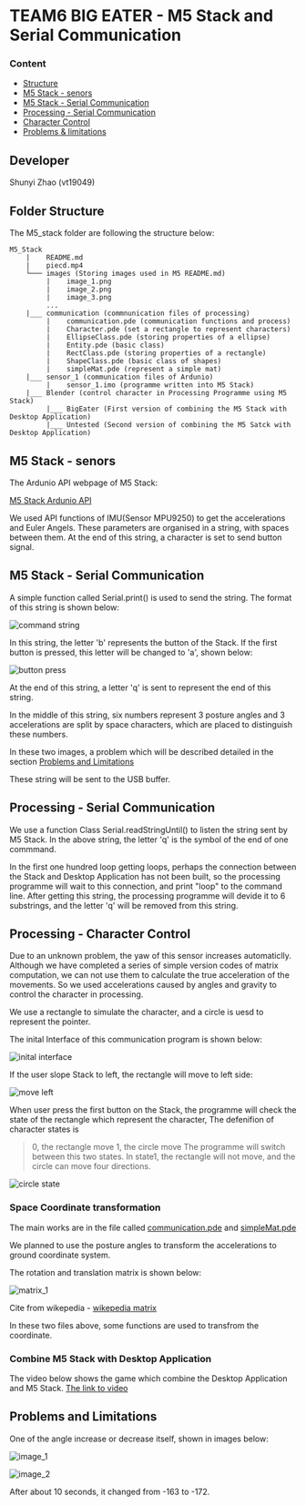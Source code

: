 # TEAM6 BIG EATER - M5 Stack and Serial Communication

### **Content**
 * [Structure](#structure)
 * [M5 Stack - senors](#senors)
 * [M5 Stack - Serial Communication](#M5communication)
 * [Processing - Serial Communication](#ProcessingCommunication)
 * [Character Control](#control)
 * [Problems & limitations](#limitations)

## Developer
Shunyi Zhao (vt19049)

## <span id="structure">Folder Structure

The M5_stack folder are following the structure below:
```
M5_Stack
    |    README.md
    |    piecd.mp4
    └─── images (Storing images used in M5 README.md)
         |    image_1.png
         |    image_2.png
         |    image_3.png
         ...
    |___ communication (commnunication files of processing)
         |    communication.pde (communication functions and process)
         |    Character.pde (set a rectangle to represent characters)
         |    EllipseClass.pde (storing properties of a ellipse)
         |    Entity.pde (basic class)
         |    RectClass.pde (storing properties of a rectangle)
         |    ShapeClass.pde (basic class of shapes)
         |    simpleMat.pde (represent a simple mat)
    |___ sensor_1 (communication files of Ardunio)
         |    sensor_1.imo (programme written into M5 Stack)
    |___ Blender (control character in Processing Programme using M5 Stack)
         |___ BigEater (First version of combining the M5 Stack with Desktop Application)
         |___ Untested (Second version of combining the M5 Satck with Desktop Application)

```

## <span id="senort">M5 Stack - senors

The Ardunio API webpage of M5 Stack:

[M5 Stack Ardunio API](https://docs.m5stack.com/#/en/arduino/arduino_api)

We used API functions of IMU(Sensor MPU9250) to get the accelerations and Euler Angels. These parameters are organised in a string, with spaces between them. At the end of this string, a character is set to send button signal. 

## <span id="M5communication">M5 Stack - Serial Communication

A simple function called Serial.print() is used to send the string.
The format of this string is shown below:

![command string](./images/image_4.png)

In this string, the letter 'b' represents the button of the Stack. If the first button is pressed, this letter will be changed to 'a',
shown below:

![button press](./images/image_5.png)

At the end of this string, a letter 'q' is sent to represent the end of this string.

In the middle of this string, six numbers represent 3 posture angles and 3 accelerations are split by space characters, which are placed 
to distinguish these numbers.

In these two images, a problem which will be described detailed in the section [Problems and Limitations](#limitations)

These string will be sent to the USB buffer.

## <span id="ProcessingCommunication">Processing - Serial Communication

We use a function Class Serial.readStringUntil() to listen the string sent by M5 Stack. In the above string, the letter 'q' is the symbol 
of the end of one commmand.

In the first one hundred loop getting loops, perhaps the connection between the Stack and Desktop Application has not been built, so the
processing programme will wait to this connection, and print "loop" to the command line. After getting this string, the processing programme will devide it to 6 substrings, and the letter 'q' will be removed from this string.

## <span id="control">Processing - Character Control

Due to an unknown problem, the yaw of this sensor increases automaticlly. Although we have completed a series of simple version codes of matrix computation, we can not use them to calculate the true acceleration of the movements. So we used accelerations caused by angles and gravity to control the character in processing.

We use a rectangle to simulate the character, and a circle is uesd to represent the pointer.

The inital Interface of this communication program is shown below:

![inital interface](./images/image_2.png)

If the user slope Stack to left, the rectangle will move to left side:

![move left](./images/image_6.png)

When user press the first button on the Stack, the programme will check the state of the rectangle which represent the character, 
The defenifion of character states is
> 0, the rectangle move
> 1, the circle move
The programme will switch between this two states. In state1, the rectangle will not move, and the circle can move four directions.

![circle state](./images/image_3.png)

### Space Coordinate transformation
The main works are in the file called [communication.pde](./communication/communication.pde) and [simpleMat.pde](./communication/simpleMat.pde)


We planned to use the posture angles to transform the accelerations to ground coordinate system. 

The rotation and translation matrix is shown below:

![matrix_1](./images/matrix_1.svg)

Cite from wikepedia - [wikepedia matrix](https://en.wikipedia.org/wiki/Rotation_matrix)

In these two files above, some functions are used to transfrom the coordinate.

### Combine M5 Stack with Desktop Application
The video below shows the game which combine the Desktop Application and M5 Stack.
[The link to video](./piece.mp4)

## <span id="limitations">Problems and Limitations
One of the angle increase or decrease itself, shown in images below:

![image_1](./images/image_1.png)

![image_2](./images/image_2.png)

After about 10 seconds, it changed from -163 to -172.